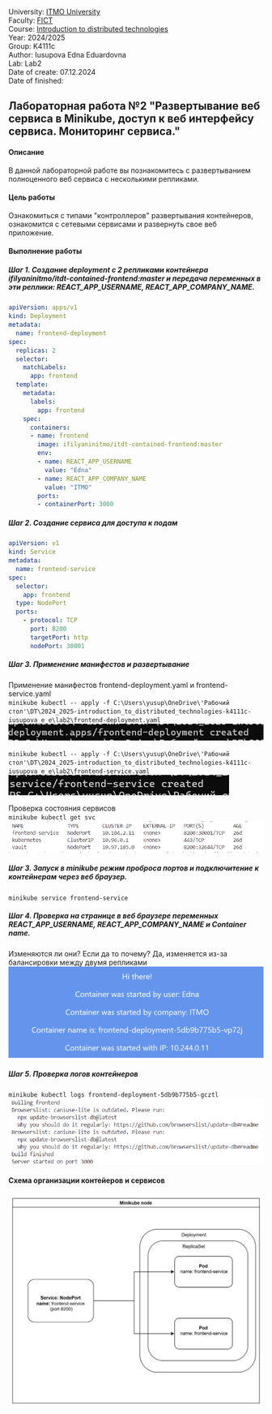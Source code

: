 University: [ITMO University](https://itmo.ru/ru/)  
Faculty: [FICT](https://fict.itmo.ru)  
Course: [Introduction to distributed technologies](https://github.com/itmo-ict-faculty/introduction-to-distributed-technologies)  
Year: 2024/2025  
Group: K4111c  
Author: Iusupova Edna Eduardovna  
Lab: Lab2  
Date of create: 07.12.2024  
Date of finished:   

## Лабораторная работа №2 "Развертывание веб сервиса в Minikube, доступ к веб интерфейсу сервиса. Мониторинг сервиса."  
#### Описание  
В данной лабораторной работе вы познакомитесь с развертыванием полноценного веб сервиса с несколькими репликами.  

#### Цель работы  
Ознакомиться с типами "контроллеров" развертывания контейнеров, ознакомится с сетевыми сервисами и развернуть свое веб приложение. 

#### Выполнение работы
##### Шаг 1. Cоздание deployment с 2 репликами контейнера ifilyaninitmo/itdt-contained-frontend:master и передача переменных в эти реплики: REACT_APP_USERNAME, REACT_APP_COMPANY_NAME.

```yaml
apiVersion: apps/v1
kind: Deployment
metadata:
  name: frontend-deployment
spec:
  replicas: 2
  selector:
    matchLabels:
      app: frontend
  template:
    metadata:
      labels:
        app: frontend
    spec:
      containers:
      - name: frontend
        image: ifilyaninitmo/itdt-contained-frontend:master
        env:
        - name: REACT_APP_USERNAME
          value: "Edna"  
        - name: REACT_APP_COMPANY_NAME
          value: "ITMO"  
        ports:
        - containerPort: 3000
```

##### Шаг 2. Создание сервиса для доступа к подам
```yaml
apiVersion: v1
kind: Service
metadata:
  name: frontend-service
spec:
  selector:
    app: frontend
  type: NodePort
  ports:
    - protocol: TCP
      port: 8200       
      targetPort: http 
      nodePort: 30001 
```
##### Шаг 3. Применение манифестов и развертывание
Применение манифестов frontend-deployment.yaml и frontend-service.yaml  
`minikube kubectl -- apply -f C:\Users\yusup\OneDrive\'Рабочий стол'\DT\2024_2025-introduction_to_distributed_technologies-k4111c-iusupova_e_e\lab2\frontend-deployment.yaml`
![alt text](image.png)

`minikube kubectl -- apply -f C:\Users\yusup\OneDrive\'Рабочий стол'\DT\2024_2025-introduction_to_distributed_technologies-k4111c-iusupova_e_e\lab2\frontend-service.yaml`
![alt text](image-1.png)


Проверка состояния сервисов  
`minikube kubectl get svc`
 ![alt text](image-2.png)

##### Шаг 3. Запуск в minikube режим проброса портов и подключитение к контейнерам через веб браузер.

`minikube service frontend-service`

##### Шаг 4. Проверка на странице в веб браузере переменных REACT_APP_USERNAME, REACT_APP_COMPANY_NAME и Container name. 

Изменяются ли они? Если да то почему?
Да, изменяется из-за балансировки между двумя репликами
![alt text](image-4.png)
##### Шаг 5. Проверка логов контейнеров
`minikube kubectl logs frontend-deployment-5db9b775b5-gcztl`  
![alt text](image-3.png)
  
   
#### Схема организации контейеров и сервисов
![alt text](image-5.png)



